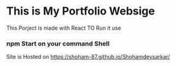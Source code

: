 # This is My Portfolio Websige

This Porject is made with React 
TO Run it use

### npm Start on your command Shell 

Site is Hosted on
https://shoham-87.github.io/Shohamdeysarkar/